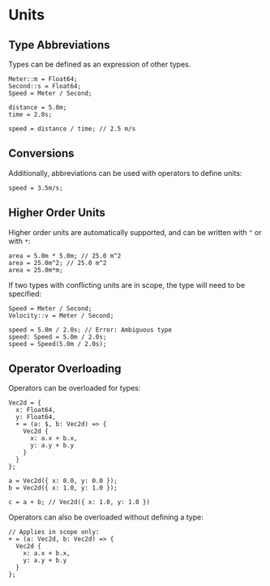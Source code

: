# Units

## Type Abbreviations

Types can be defined as an expression of other types.
```
Meter::m = Float64;
Second::s = Float64;
Speed = Meter / Second;

distance = 5.0m;
time = 2.0s;

speed = distance / time; // 2.5 m/s
```

## Conversions

Additionally, abbreviations can be used with operators to define units:
```
speed = 3.5m/s;
```

## Higher Order Units

Higher order units are automatically supported, and can be written with `^` or with `*`:
```
area = 5.0m * 5.0m; // 25.0 m^2
area = 25.0m^2; // 25.0 m^2
area = 25.0m*m;
```

If two types with conflicting units are in scope, the type will need to be specified:
```
Speed = Meter / Second;
Velocity::v = Meter / Second;

speed = 5.0m / 2.0s; // Error: Ambiguous type
speed: Speed = 5.0m / 2.0s;
speed = Speed(5.0m / 2.0s);
```

## Operator Overloading

Operators can be overloaded for types:
```
Vec2d = {
  x: Float64,
  y: Float64,
  + = (a: $, b: Vec2d) => {
    Vec2d {
      x: a.x + b.x,
      y: a.y + b.y
    }
  }
};

a = Vec2d({ x: 0.0, y: 0.0 });
b = Vec2d({ x: 1.0, y: 1.0 });

c = a + b; // Vec2d({ x: 1.0, y: 1.0 })
```

Operators can also be overloaded without defining a type:
```
// Applies in scope only:
+ = (a: Vec2d, b: Vec2d) => {
  Vec2d {
    x: a.x + b.x,
    y: a.y + b.y
  }
};
```
